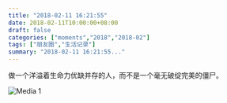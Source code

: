 ```yaml
---
title: "2018-02-11 16:21:55"
date: 2018-02-11T10:00:00+08:00
draft: false
categories: ["moments","2018","2018-02"]
tags: ["朋友圈","生活记录"]
summary: "2018-02-11 16:21:55..."
---
```


做一个洋溢着生命力优缺并存的人，而不是一个毫无破绽完美的僵尸。

![Media 1](/Moments/photos/2018-02-11/201802111621550.jpg)

